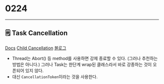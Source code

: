 # 0224

---

## 🗒️ Task Cancellation

[Docs](https://docs.microsoft.com/en-us/dotnet/standard/parallel-programming/task-cancellation) [Child Cancellation](https://docs.microsoft.com/en-us/dotnet/standard/parallel-programming/how-to-cancel-a-task-and-its-children) [블로그](https://zept-gmk.tistory.com/61)

- Thread는 Abort() 등 method를 사용하면 강제 종료할 수 있다. (그러나 추천하는 방법은 아니다.) 그러나 Task는 한단계 wrap된 클래스라서 바로 강종하는 것이 오픈되어 있지 않다.
- 대신 `CancellationToken`이라는 것을 사용한다.